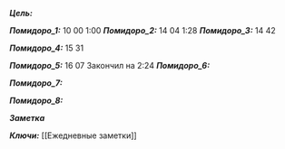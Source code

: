 
***Цель:***  

***Помидоро_1:***  10 00
1:00
***Помидоро_2:*** 14 04
1:28
***Помидоро_3:*** 14 42

***Помидоро_4:*** 15 31

***Помидоро_5:*** 16 07
Закончил на 2:24
***Помидоро_6:*** 

***Помидоро_7:*** 

***Помидоро_8:*** 

***Заметка*** 


***Ключи:*** [[Ежедневные заметки]]